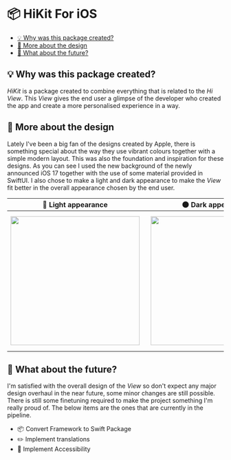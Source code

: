# 📦 HiKit For iOS

- [💡 Why was this package created?](#bulb-why-was-this-package-created)
- [🎨 More about the design](#art-more-about-the-design)
- [🔮 What about the future?](#crystal_ball-what-about-the-future)

## :bulb: Why was this package created?

*HiKit* is a package created to combine everything that is related to the *Hi View*. This *View* gives the end user a glimpse of the developer who created the app and create a more personalised experience in a way. 

## :art: More about the design

Lately I've been a big fan of the designs created by Apple, there is something special about the way they use vibrant colours together with a simple modern layout. This was also the foundation and inspiration for these designs. As you can see I used the new background of the newly announced iOS 17 together with the use of some material provided in SwiftUI. I also chose to make a light and dark appearance to make the *View* fit better in the overall appearance chosen by the end user.

| :high_brightness: Light appearance | :new_moon: Dark appearance |
|--|--|
| <img src="https://github.com/GillesSchelback/HiKit/assets/72620339/263e1622-a513-4a1a-a1f7-ad92f24e209a"  width="300"> | <img src="https://github.com/GillesSchelback/HiKit/assets/72620339/361a0d64-3269-4d2a-bff4-ec545319293c"  width="300" style="padding:10px"> |


## :crystal_ball: What about the future?

I'm satisfied with the overall design of the *View* so don't expect any major design overhaul in the near future, some minor changes are still possible. There is still some finetuning required to make the project something I'm really proud of. The below items are the ones that are currently in the pipeline. 

<ul>
  <li>📦 Convert Framework to Swift Package</li>
  <li>✏️ Implement translations</li>
  <li>📳 Implement Accessibility</li>
</ul>
